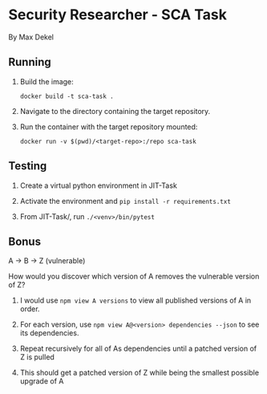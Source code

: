# Security Researcher - SCA Task

By Max Dekel

## Running

1. Build the image:

    `docker build -t sca-task .`

2. Navigate to the directory containing the target repository.

3. Run the container with the target repository mounted:

    `docker run -v $(pwd)/<target-repo>:/repo sca-task`

## Testing

1. Create a virtual python environment in JIT-Task

2. Activate the environment and `pip install -r requirements.txt`

3. From JIT-Task/, run `./<venv>/bin/pytest`

## Bonus

A -> B -> Z (vulnerable)

How would you discover which version of A removes the vulnerable version of
Z?

1. I would use `npm view A versions` to view all published versions of A in order.

2. For each version, use `npm view A@<version> dependencies --json` to see its dependencies.

3. Repeat recursively for all of As dependencies until a patched version of Z is pulled

4. This should get a patched version of Z while being the smallest possible upgrade of A
